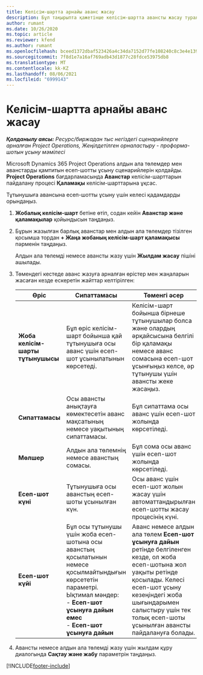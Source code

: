 ```yaml
---
title: Келісім-шартта арнайы аванс жасау
description: Бұл тақырыпта қажетінше келісім-шартта авансты жасау туралы ақпарат берілген.
author: rumant
ms.date: 10/26/2020
ms.topic: article
ms.reviewer: kfend
ms.author: rumant
ms.openlocfilehash: bceed1372dbaf523426a4c34da7152d77fe108240c8c3e4e1390c43b1cf536a4
ms.sourcegitcommit: 7f8d1e7a16af769adb43d1877c28fdce53975db8
ms.translationtype: MT
ms.contentlocale: kk-KZ
ms.lasthandoff: 08/06/2021
ms.locfileid: "6999143"
---
```

# <a name="creating-an-ad-hoc-advance-on-a-contract"></a>Келісім-шартта арнайы аванс жасау

_**Қолданылу аясы:** Ресурс/биржадан тыс негіздегі сценарийлерге арналған Project Operations, Жеңілдетілген орналастыру - проформа-шотын ұсыну мәмілесі_

Microsoft Dynamics 365 Project Operations алдын ала төлемдер мен аванстарды қамтитын есеп-шотты ұсыну сценарийлерін қолдайды. **Project Operations** бағдарламасында **Аванстар** келісім-шарттарын пайдалану процесі **Қаламақы** келісім-шарттарына ұқсас. 

Тұтынушыға авансына есеп-шотты ұсыну үшін келесі қадамдарды орындаңыз.

1. **Жобалық келісім-шарт** бетіне өтіп, содан кейін **Аванстар және қаламақылар** қойындысын таңдаңыз.
2. Бұрын жазылған барлық аванстар мен алдын ала төлемдер тізілген қосымша тордан **+ Жаңа жобаның келісім-шарт қаламақысы** пәрменін таңдаңыз. 

    Алдын ала төлемді немесе авансты жазу үшін **Жылдам жасау** пішіні ашылады.
    
3. Төмендегі кестеде аванс жазуға арналған өрістер мен жаңаларын жасаған кезде ескеретін жайттар келтірілген:

    | Өріс | Сипаттамасы | Төменгі әсер |
    | --- | --- | --- |
    | **Жоба келісім-шарты тұтынушысы** | Бұл өріс келісім-шарт бойынша қай тұтынушыға осы аванс үшін есеп-шот ұсынылатынын көрсетеді. | Келісім-шарт бойынша бірнеше тұтынушылар болса және олардың әрқайсысына белгілі бір қаламақы немесе аванс сомасына есеп-шот ұсынғыңыз келсе, әр тұтынушы үшін авансты жеке жасаңыз. |
    | **Сипаттамасы** | Осы авансты анықтауға көмектесетін аванс мақсатының немесе уақытының сипаттамасы. | Бұл сипаттама осы аванс үшін есеп-шот жолында көрсетіледі. |
    | **Мөлшер** | Алдын ала төлемнің немесе аванстың сомасы. | Бұл сома осы аванс үшін есеп-шот жолында көрсетіледі. |
    | **Есеп-шот күні** | Тұтынушыға осы аванстың есеп-шоты ұсынылған күн. | Осы аванс үшін есеп-шот жолын жасау үшін автоматтандырылған есеп-шотты жасау процесінің күні. |
    | **Есеп-шот күйі** | Бұл осы тұтынушы үшін жоба есеп-шотына осы аванстың қосылатынын немесе қосылмайтындығын көрсететін параметрі. Ықтимал мәндер:</br>- **Есеп-шот ұсынуға дайын емес**</br>- **Есеп-шот ұсынуға дайын** | Аванс немесе алдын ала төлем **Есеп-шот ұсынуға дайын** ретінде белгіленген кезде, ол жоба есеп-шотына жол уақыты ретінде қосылады. Келесі есеп-шот ұсыну кезеңіндегі жоба шығындарымен салыстыру үшін тек толық есеп-шоты ұсынылған авансты пайдалануға болады. |

4. Авансты немесе алдын ала төлемді жазу үшін жылдам құру диалогында **Сақтау және жабу** параметрін таңдаңыз.


[!INCLUDE[footer-include](../../includes/footer-banner.md)]